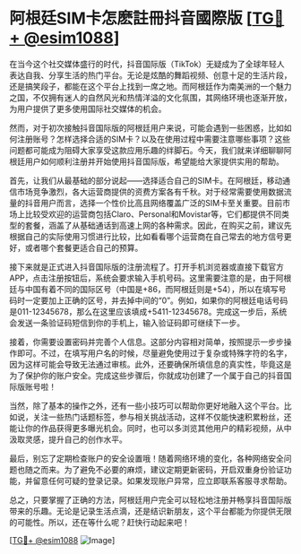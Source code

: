 # 阿根廷SIM卡怎麽註冊抖音國際版 [[TG💪+ @esim1088](https://t.me/s/esim1088)]

在当今这个社交媒体盛行的时代，抖音国际版（TikTok）无疑成为了全球年轻人表达自我、分享生活的热门平台。无论是炫酷的舞蹈视频、创意十足的生活片段，还是搞笑段子，都能在这个平台上找到一席之地。而阿根廷作为南美洲的一个魅力之国，不仅拥有迷人的自然风光和热情洋溢的文化氛围，其网络环境也逐渐开放，为用户提供了更多使用国际社交媒体的机会。

然而，对于初次接触抖音国际版的阿根廷用户来说，可能会遇到一些困惑，比如如何注册账号？怎样选择合适的SIM卡？以及在使用过程中需要注意哪些事项？这些问题都可能成为阻碍大家享受这款应用乐趣的绊脚石。今天，我们就来详细聊聊阿根廷用户如何顺利注册并开始使用抖音国际版，希望能给大家提供实用的帮助。

首先，让我们从最基础的部分说起——选择适合自己的SIM卡。在阿根廷，移动通信市场竞争激烈，各大运营商提供的资费方案各有千秋。对于经常需要使用数据流量的抖音用户而言，选择一个性价比高且网络覆盖广泛的SIM卡至关重要。目前市场上比较受欢迎的运营商包括Claro、Personal和Movistar等，它们都提供不同类型的套餐，涵盖了从基础通话到高速上网的各种需求。因此，在购买之前，建议先根据自己的实际使用习惯进行比较，比如看看哪个运营商在自己常去的地方信号更好，或者哪个套餐更适合自己的预算。

接下来就是正式进入抖音国际版的注册流程了。打开手机浏览器或直接下载官方APP，点击注册按钮后，系统会要求输入手机号码。这里需要注意的是，由于阿根廷与中国有着不同的国际区号（中国是+86，而阿根廷则是+54），所以在填写号码时一定要加上正确的区号，并去掉中间的“0”。例如，如果你的阿根廷电话号码是011-12345678，那么在这里应该填成+5411-12345678。完成这一步后，系统会发送一条验证码短信到你的手机上，输入验证码即可继续下一步。

接着，你需要设置密码并完善个人信息。这部分内容相对简单，按照提示一步步操作即可。不过，在填写用户名的时候，尽量避免使用过于复杂或特殊字符的名字，因为这样可能会导致无法通过审核。此外，还要确保所填信息的真实性，毕竟这是为了保护你的账户安全。完成这些步骤后，你就成功创建了一个属于自己的抖音国际版账号啦！

当然，除了基本的操作之外，还有一些小技巧可以帮助你更好地融入这个平台。比如说，关注一些热门话题标签，参与相关挑战活动，这样不仅能快速积累粉丝，还能让你的作品获得更多曝光机会。同时，也可以多浏览其他用户的精彩视频，从中汲取灵感，提升自己的创作水平。

最后，别忘了定期检查账户的安全设置哦！随着网络环境的变化，各种网络安全问题也随之而来。为了避免不必要的麻烦，建议定期更新密码，开启双重身份验证功能，并留意任何可疑的登录记录。如果发现账户异常，应立即联系客服寻求帮助。

总之，只要掌握了正确的方法，阿根廷用户完全可以轻松地注册并畅享抖音国际版带来的乐趣。无论是记录生活点滴，还是结识新朋友，这个平台都能为你提供无限的可能性。所以，还在等什么呢？赶快行动起来吧！

[[TG💪+ @esim1088](https://t.me/s/esim1088) ![Image](https://i.postimg.cc/4NQfJmqS/Snipaste-2025-05-13-00-14-12.png)]